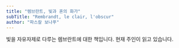 ```yaml
---
title: "렘브란트, 빛과 혼의 화가"
subTitle: "Rembrandt, le clair, l'obscur"
author: "파스칼 보나푸"
---
```


빛을 자유자제로 다루는 렘브란트에 대한 책입니다.
현재 주인이 읽고 있습니다.